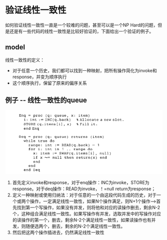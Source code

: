 # 验证线性一致性

如何验证线性一致性一直是一个较难的问题，甚至可以是一个NP Hard的问题，但是还是有一些代码的线性一致性是比较好验证的，下面给出一个验证的例子。

## model

线性一致性的定义：

- 对于任意一个历史，我们都可以找到一种映射，把所有操作简化为invoke和response，并变为顺序执行
- 这个顺序执行，保留了原来的偏序关系



## 例子 -- 线性一致性的queue

![image-20231110105033856](./asset/image-20231110105033856.png)

1. 首先定义invoke和response，对于enq操作：INC为invoke，STORE为response。对于deq操作：READ为invoke，！=null return为response；
2. 定义一种映射或使用归纳法：对于任意的一个由这段代码生成的历史，对于一个或两个操作，一定满足线性一致性，如果N个操作满足，则N+1个操作-->首先找到第一个写操作，如果没有并发，则将他和对应的读操作删去，剩余N-2个，这种组合满足线性一致性。如果写操作有并发，选取并发中的写操作对应的读操作的第一个，删去，剩余N-2个满足线性一致性，如果读操作也有并发，则随便选两个，删去，剩余的N-2个满足线性一致性。
3. 然后把这两个操作插进去，仍然满足线性一致性